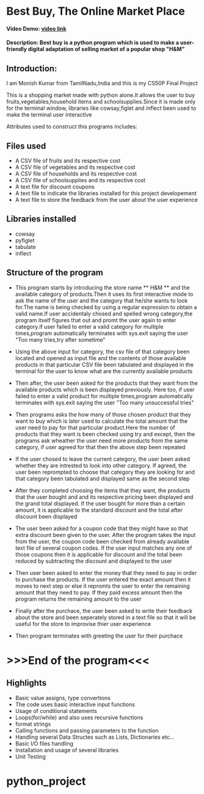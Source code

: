 # Best Buy, The Online Market Place
#### Video Demo:  [video link](https://youtu.be/zv9DKwvuMOA?si=dfqkBt7eXWa1bRJs)
#### Description: Best buy is a python program which is used to make a user-friendly digital adaptation of selling market of a popular shop "H&M"


## Introduction:
I am Monish Kumar from TamilNadu,India and this is my CS50P Final Project

This is a shopping market made with python alone.It allows the user to buy fruits,vegetables,household items and schoolsupplies.Since it is made only for the terminal window, libraries like cowsay,figlet and inflect been used to make the terminal user interactive

Attributes used to construct this programs includes:

## Files used
* A CSV file of fruits and its respective cost
* A CSV file of vegetables and its respective cost
* A CSV file of households and its respective cost
* A CSV file of schoolsupplies and its respective cost
* A text file for discount coupons
* A text file to indicate the libraries installed for this project developement
* A text file to store the feedback from the user about the user experience

## Libraries installed
* cowsay
* pyfiglet
* tabulate
* inflect

## Structure of the program

* This program starts by introducing the store name ** H&M ** and the available category of products.Then it uses its first interactive mode to ask the name of the user and the category that he/she wants to look for.The name is being checked by using a regular expression to obtain a valid name.If user accidentaly chosed and spelled wrong category,the program itself figures that out and promt the user again to enter category.if user failed to enter a valid category for multiple times,program automatically terminates with sys.exit saying the user "Too many tries,try after sometime"

* Using the above input for category, the csv file of that category been located and opened as input file and the contents of those available products in that particular CSV file been tabulated and displayed in the terminal for the user to know what are the currently available products

* Then after, the user been asked for the products that they want from the available products which is been displayed previously. Here too, if user failed to enter a valid product for multiple times,program automatically terminates with sys.exit saying the user "Too many unsuccessful tries"

* Then programs asks the how many of those chosen product that they want to buy which is later used to calculate the total amount that the user need to pay for that particular product.Here the number of products that they want is been checked using try and except, then the programs ask wheather the user need more products from the same category, if user agreed for that then the above step been repeated

* If the user chosed to leave the current category, the user been asked whether they are intrested to look into other category. If agreed, the user been reprompted to choose that category they are looking for and that category been tabulated and displayed same as the second step

* After they completed choosing the items that they want, the products that the user bought and and its respective pricing been displayed and the grand total displayed. If the user bought for more than a certain amount, it is applicable to the standard discount and the total after discount been displayed

* The user been asked for a coupon code that they might have so that extra discount been given to the user. After the program takes the input from the user, the coupon code been checked from already available text file of several coupon codes. If the user input matches any one of those coupons then it is applicable for discount and the total been reduced by subtracting the discount and displayed to the user

* Then user been asked to enter the money that they need to pay in order to purchase the products. If the user entered the exact amount then it moves to next step or else it repromts the user to enter the remaining amount that they need to pay. If they paid excess amount then the program returns the remaining amount to the user

* Finally after the purchace, the user been asked to write their feedback about the store and been seperately stored in a text file so that it will be useful for the store to improvise thier user experience

* Then program terminates with greeting the user for their purchace
# >>>End of the program<<< #
## Highlights
* Basic value assigns, type convertions
* The code uses basic interactive input functions
* Usage of conditional statements
* Loops(for/while) and also uses recursive functions
* format strings
* Calling functions and passing parameters to the function
* Handling several Data Structes such as Lists, Dictionaries etc...
* Basic I/O files handling
* Installation and usage of several libraries
* Unit Testing
# python_project
